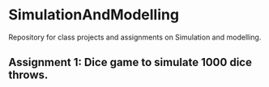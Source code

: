 # SimulationAndModelling
Repository for class projects and assignments on Simulation and modelling.
## Assignment 1: Dice game to simulate 1000 dice throws.

